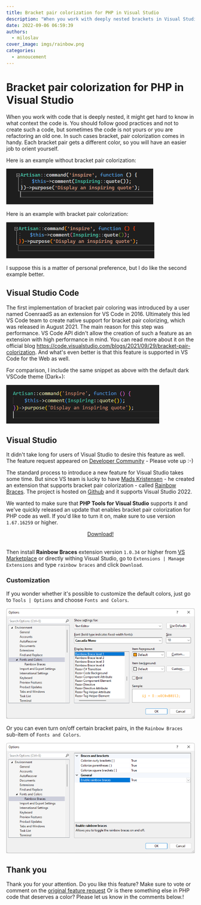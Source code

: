 ```yaml
---
title: Bracket pair colorization for PHP in Visual Studio
description: "When you work with deeply nested brackets in Visual Studio, it might be hard to know which brackets match and which do not. Installing Rainbow Braces extension can help."
date: 2022-09-06 06:59:39
authors:
  - miloslav
cover_image: imgs/rainbow.png
categories:
  - annoucement
---
```


# Bracket pair colorization for PHP in Visual Studio

When you work with code that is deeply nested, it might get hard to know in what context the code is. You should follow good practices and not to create such a code, but sometimes the code is not yours or you are refactoring an old one. In such cases bracket, pair colorization comes in handy. Each bracket pair gets a different color, so you will have an easier job to orient yourself.

<!-- more -->

Here is an example without bracket pair colorization:

![Without bracket pair colorization](imgs/without-rainbow-colors.png)

Here is an example with bracket pair colorization:

![With bracket pair colorization](imgs/with-rainbow-colors.png)

I suppose this is a matter of personal preference, but I do like the second example better.

## Visual Studio Code

The first implementation of bracket pair coloring was introduced by a user named CoenraadS as an extension for VS Code in 2016. Ultimately this led VS Code team to create native support for bracket pair colorizing, which was released in August 2021. The main reason for this step was performance. VS Code API didn't allow the creation of such a feature as an extension with high performance in mind. You can read more about it on the official blog https://code.visualstudio.com/blogs/2021/09/29/bracket-pair-colorization. And what's even better is that this feature is supported in VS Code for the Web as well.

For comparison, I include the same snippet as above with the default dark VSCode theme (Dark+):

![Bracket pair colorization in VSCode](imgs/bracket-pair-colorization-vscode.png)

## Visual Studio

It didn't take long for users of Visual Studio to desire this feature as well. The feature request appeared on [Developer Community](https://developercommunity.visualstudio.com/t/Bracket-pair-colorization/1631048) - Please vote up :-)

The standard process to introduce a new feature for Visual Studio takes some time. But since VS team is lucky to have [Mads Kristensen](https://twitter.com/mkristensen) - he created an extension that supports bracket pair colorization - called [Rainbow Braces](https://marketplace.visualstudio.com/items?itemName=MadsKristensen.RainbowBraces). The project is hosted on [Github](https://github.com/madskristensen/RainbowBraces) and it supports Visual Studio 2022.

We wanted to make sure that **PHP Tools for Visual Studio** supports it and we've quickly released an update that enables bracket pair colorization for PHP code as well. If you'd like to turn it on, make sure to use version `1.67.16259` or higher.

<div style="text-align:center">
<a class="btn btn-primary" href="https://marketplace.visualstudio.com/items?itemName=DEVSENSE.PHPToolsforVisualStudio2022">Download!</a>
</div>
<br/>

Then install **Rainbow Braces** extension version `1.0.34` or higher from [VS Marketplace](https://marketplace.visualstudio.com/items?itemName=MadsKristensen.RainbowBraces) or directly withing Visual Studio, go to `Extensions | Manage Extensions` and type `rainbow braces` and click `Download`.

### Customization

If you wonder whether it's possible to customize the default colors, just go to `Tools | Options` and choose `Fonts and Colors`.

![Fonts and Colors Options](imgs/fonts-and-colors.png)

Or you can even turn on/off certain bracket pairs, in the `Rainbow Braces` sub-item of `Fonts and Colors`.

![Fonts and Colors Options](imgs/rainbow-braces-customization.png)

## Thank you

Thank you for your attention. Do you like this feature? Make sure to vote or comment on the [original feature request](https://developercommunity.visualstudio.com/t/Bracket-pair-colorization/1631048?space=8&ftype=idea&q=brackets) Or is there something else in PHP code that deserves a color? Please let us know in the comments below.!
